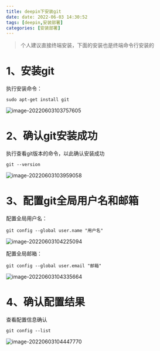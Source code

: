 ```yaml
---
title: deepin下安装git
date: date: 2022-06-03 14:30:52
tags: [deepin,安装部署]
categories: [安装部署]
---
```


> 个人建议直接终端安装，下面的安装也是终端命令行安装的

# 1、安装git

执行安装命令：

```she
sudo apt-get install git
```

![image-20220603103757605](https://huangge1199-1303833695.cos.ap-beijing.myqcloud.com/images/inGitByOsDeepin/image-20220603103757605.png)

# 2、确认git安装成功

执行查看git版本的命令，以此确认安装成功

```shell
git --version
```

![image-20220603103959058](https://huangge1199-1303833695.cos.ap-beijing.myqcloud.com/images/inGitByOsDeepin/image-20220603103959058.png)

# 3、配置git全局用户名和邮箱

配置全局用户名：

```shell
git config --global user.name "用户名"
```

![image-20220603104225094](https://huangge1199-1303833695.cos.ap-beijing.myqcloud.com/images/inGitByOsDeepin/image-20220603104225094.png)

配置全局邮箱：

```shel
git config --global user.email "邮箱"
```

![image-20220603104335664](https://huangge1199-1303833695.cos.ap-beijing.myqcloud.com/images/inGitByOsDeepin/image-20220603104335664.png)

# 4、确认配置结果

查看配置信息确认

```shell
git config --list
```

![image-20220603104447770](https://huangge1199-1303833695.cos.ap-beijing.myqcloud.com/images/inGitByOsDeepin/image-20220603104447770.png)
